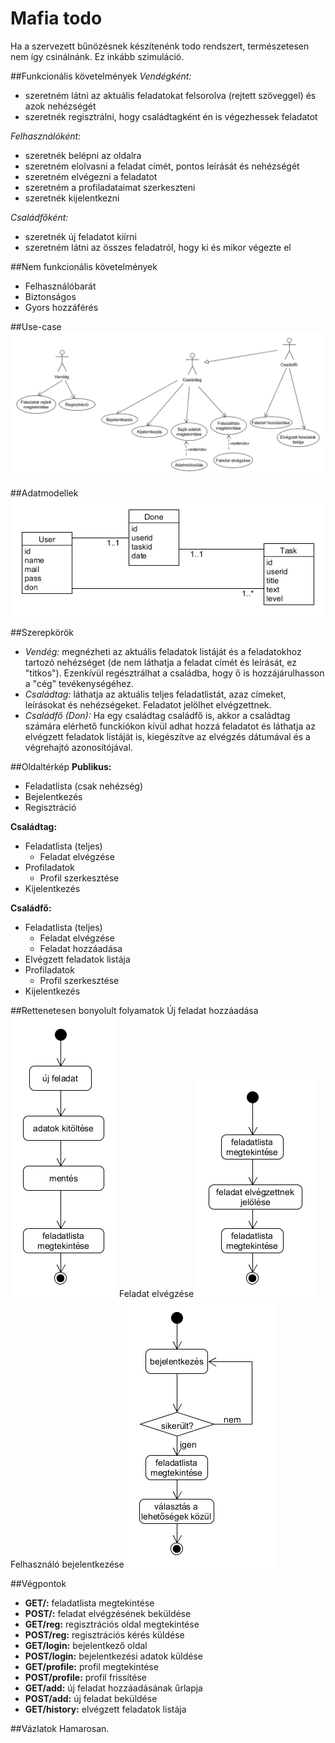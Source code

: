 # Mafia todo

Ha a szervezett bűnözésnek készítenénk todo rendszert, természetesen nem így csinálnánk. Ez inkább szimuláció.

##Funkcionális követelmények
*Vendégként:*

+ szeretném látni az aktuális feladatokat felsorolva (rejtett szöveggel) és azok nehézségét
+ szeretnék regisztrálni, hogy családtagként én is végezhessek feladatot


*Felhasználóként:*

+ szeretnék belépni az oldalra
+ szeretném elolvasni a feladat címét, pontos leírását és nehézségét
+ szeretném elvégezni a feladatot
+ szeretném a profiladataimat szerkeszteni
+ szeretnék kijelentkezni


*Családfőként:*
+ szeretnék új feladatot kiírni
+ szeretném látni az összes feladatról, hogy ki és mikor végezte el


##Nem funkcionális követelmények

+ Felhasználóbarát
+ Biztonságos
+ Gyors hozzáférés


##Use-case
![Use-case](https://github.com/szabonorbert/alkfejl2016/blob/master/usecase.png)

##Adatmodellek
![Data](https://github.com/szabonorbert/alkfejl2016/blob/master/data.png)

##Szerepkörök
+ *Vendég:* megnézheti az aktuális feladatok listáját és a feladatokhoz tartozó nehézséget (de nem láthatja a feladat címét és leírását, ez "titkos"). Ezenkívül regésztrálhat a családba, hogy ő is hozzájárulhasson a "cég" tevékenységéhez.
+ *Családtag:* láthatja az aktuális teljes feladatlistát, azaz címeket, leírásokat és nehézségeket. Feladatot jelölhet elvégzettnek.
+ *Családfő (Don):* Ha egy családtag családfő is, akkor a családtag számára elérhető funckiókon kívül adhat hozzá feladatot és láthatja az elvégzett feladatok listáját is, kiegészítve az elvégzés dátumával és a végrehajtó azonosítójával.

##Oldaltérkép
**Publikus:**
+ Feladatlista (csak nehézség)
+ Bejelentkezés
+ Regisztráció

**Családtag:**
+ Feladatlista (teljes)
  + Feladat elvégzése
+ Profiladatok
  + Profil szerkesztése
+ Kijelentkezés

**Családfő:**
+ Feladatlista (teljes)
  + Feladat elvégzése
  + Feladat hozzáadása
+ Elvégzett feladatok listája
+ Profiladatok
  + Profil szerkesztése
+ Kijelentkezés

##Rettenetesen bonyolult folyamatok
Új feladat hozzáadása
![New task](https://github.com/szabonorbert/alkfejl2016/blob/master/newtask.png)
Feladat elvégzése
![Done task](https://github.com/szabonorbert/alkfejl2016/blob/master/donetask.png)
Felhasználó bejelentkezése
![User login](https://github.com/szabonorbert/alkfejl2016/blob/master/user.png)

##Végpontok
+ **GET/:** feladatlista megtekintése
+ **POST/:** feladat elvégzésének beküldése
+ **GET/reg:** regisztrációs oldal megtekintése
+ **POST/reg:** regisztrációs kérés küldése
+ **GET/login:** bejelentkező oldal
+ **POST/login:** bejelentkezési adatok küldése
+ **GET/profile:** profil megtekintése
+ **POST/profile:** profil frissítése
+ **GET/add:** új feladat hozzáadásának űrlapja
+ **POST/add:** új feladat beküldése
+ **GET/history:** elvégzett feladatok listája

##Vázlatok
Hamarosan.
